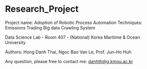 # Research_Project
Project name: Adoption of Robotic Process Automation Techniques: Emissions Trading Big data Crawling System

Data Science Lab - Room 407 - (National) Korea Maritime & Ocean University

Authors: Hong Danh Thai, Ngoc Bao Van Le, Prof. Jun-Ho Huh

Any question, please free to contact me: danhth@g.kmou.ac.kr
